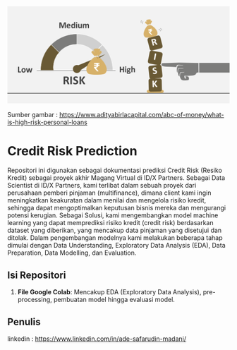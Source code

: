 ![alt text](https://github.com/lukyg/Credit_Risk_Prediction/blob/main/Credit_Risk.png)

Sumber gambar : https://www.adityabirlacapital.com/abc-of-money/what-is-high-risk-personal-loans
# Credit Risk Prediction
Repositori ini digunakan sebagai dokumentasi prediksi Credit Risk (Resiko Kredit) sebagai proyek akhir Magang Virtual di ID/X Partners. Sebagai Data Scientist di ID/X Partners, kami terlibat dalam sebuah proyek dari perusahaan pemberi pinjaman (multifinance), dimana client kami ingin meningkatkan keakuratan dalam menilai dan mengelola risiko kredit, sehingga dapat mengoptimalkan keputusan bisnis mereka dan mengurangi potensi kerugian. Sebagai Solusi, kami mengembangkan model machine learning yang dapat memprediksi risiko kredit (credit risk) berdasarkan dataset yang diberikan, yang mencakup data pinjaman yang disetujui dan ditolak. Dalam pengembangan modelnya kami melakukan beberapa tahap dimulai dengan Data Understanding, Exploratory Data Analysis (EDA), Data Preparation, Data Modelling, dan Evaluation.


## Isi Repositori
1. **File Google Colab**: Mencakup EDA (Exploratory Data Analysis), pre-processing, pembuatan model hingga evaluasi model.

## Penulis

linkedin : https://www.linkedin.com/in/ade-safarudin-madani/
